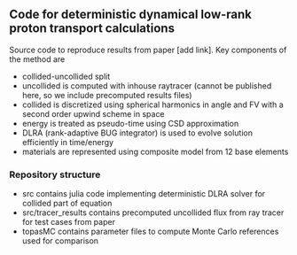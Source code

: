 ## Code for deterministic dynamical low-rank proton transport calculations
Source code to reproduce results from paper [add link]. Key components of the method are
- collided-uncollided split
- uncollided is computed with inhouse raytracer (cannot be published here, so we include precomputed results files)
- collided is discretized using spherical harmonics in angle and FV with a second order upwind scheme in space
- energy is treated as pseudo-time using CSD approximation
- DLRA (rank-adaptive BUG integrator) is used to evolve solution efficiently in time/energy 
- materials are represented using composite model from 12 base elements

### Repository structure
- src contains julia code implementing deterministic DLRA solver for collided part of equation
- src/tracer_results contains precomputed uncollided flux from ray tracer for test cases from paper
- topasMC contains parameter files to compute Monte Carlo references used for comparison
